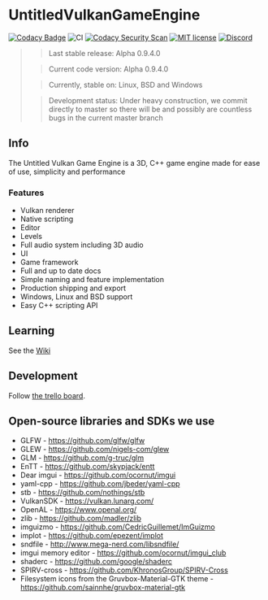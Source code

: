 # UntitledVulkanGameEngine
[![Codacy Badge](https://app.codacy.com/project/badge/Grade/f40d6188c862462fb6a1e65f6e73d83c)](https://www.codacy.com/gh/MadLadSquad/UntitledVulkanGameEngine/dashboard?utm_source=github.com&amp;utm_medium=referral&amp;utm_content=MadLadSquad/UntitledVulkanGameEngine&amp;utm_campaign=Badge_Grade)
![CI](https://github.com/MadLadSquad/UntitledVulkanGameEngine/workflows/CI/badge.svg)
[![Codacy Security Scan](https://github.com/MadLadSquad/UntitledVulkanGameEngine/actions/workflows/codacy-analysis.yml/badge.svg)](https://github.com/MadLadSquad/UntitledVulkanGameEngine/actions/workflows/codacy-analysis.yml)
[![MIT license](https://img.shields.io/badge/License-MIT-blue.svg)](https://lbesson.mit-license.org/)
[![Discord](https://img.shields.io/discord/717037253292982315.svg?label=&logo=discord&logoColor=ffffff&color=7389D8&labelColor=6A7EC2)](https://discord.gg/4wgH8ZE)

>>Last stable release: Alpha 0.9.4.0
>>
>
>>Current code version: Alpha 0.9.4.0
>>
>
>>Currently, stable on: Linux, BSD and Windows
>> 
>
>>Development status: Under heavy construction, we commit directly to master so there will be and possibly are countless bugs in the current master branch
>>
>
## Info
The Untitled Vulkan Game Engine is a 3D, C++ game engine made for ease of use, simplicity and performance

### Features
-   Vulkan renderer
-   Native scripting
-   Editor
-   Levels
-   Full audio system including 3D audio
-   UI
-   Game framework
-   Full and up to date docs
-   Simple naming and feature implementation
-   Production shipping and export
-   Windows, Linux and BSD support
-   Easy C++ scripting API

## Learning
See the [Wiki](https://github.com/MadLadSquad/UntitledVulkanGameEngine/wiki)

## Development
Follow [the trello board](https://trello.com/b/0upjsxT0/untitledvukangameengine2).

## Open-source libraries and SDKs we use
-   GLFW - <https://github.com/glfw/glfw>
-   GLEW - <https://github.com/nigels-com/glew>
-   GLM - <https://github.com/g-truc/glm>
-   EnTT - <https://github.com/skypjack/entt>
-   Dear imgui - <https://github.com/ocornut/imgui>
-   yaml-cpp - <https://github.com/jbeder/yaml-cpp>
-   stb - <https://github.com/nothings/stb>
-   VulkanSDK - <https://vulkan.lunarg.com/>
-   OpenAL - <https://www.openal.org/>
-   zlib - <https://github.com/madler/zlib>
-   imguizmo - <https://github.com/CedricGuillemet/ImGuizmo>
-   implot - <https://github.com/epezent/implot>
-   sndfile - <http://www.mega-nerd.com/libsndfile/>
-   imgui memory editor - <https://github.com/ocornut/imgui_club>
-   shaderc - <https://github.com/google/shaderc>
-   SPIRV-cross - <https://github.com/KhronosGroup/SPIRV-Cross>
-   Filesystem icons from the Gruvbox-Material-GTK theme - <https://github.com/sainnhe/gruvbox-material-gtk>
